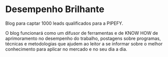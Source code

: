 # Desempenho Brilhante
Blog para captar 1000 leads qualificados para a PIPEFY.

O blog funcionará como um difusor de ferramentas e de KNOW HOW de aprimoramento no desempenho do trabalho, postagens sobre programas, técnicas e metodologias que ajudem ao leitor a se
informar sobre o melhor conhecimento para aplicar no mercado e no seu dia a dia.

